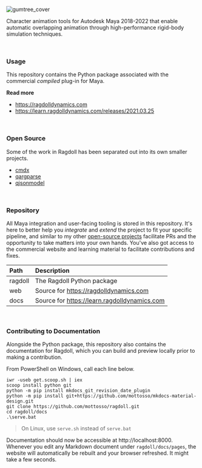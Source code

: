 ![gumtree_cover](https://user-images.githubusercontent.com/2152766/104089559-f6c2c200-5267-11eb-8297-67552c8f6aeb.png)

Character animation tools for Autodesk Maya 2018-2022 that enable automatic overlapping animation through high-performance rigid-body simulation techniques. 

<br>

### Usage

This repository contains the Python package associated with the commercial *compiled* plug-in for Maya.

**Read more**

- https://ragdolldynamics.com
- https://learn.ragdolldynamics.com/releases/2021.03.25

<br>

### Open Source

Some of the work in Ragdoll has been separated out into its own smaller projects.

- [cmdx](https://github.com/mottosso/cmdx)
- [qargparse](https://github.com/mottosso/qargparse.py)
- [qjsonmodel](https://github.com/dridk/QJsonmodel)

<br>

### Repository

All Maya integration and user-facing tooling is stored in this repository. It's here to better help you *integrate* and *extend* the project to fit your specific pipeline, and similar to my other [open-source projects](https://mottosso.com) facilitate PRs and the opportunity to take matters into your own hands. You've also got access to the commercial website and learning material to facilitate contributions and fixes.

| Path    | Description
|:--------|:------------
| ragdoll | The Ragdoll Python package
| web     | Source for https://ragdolldynamics.com
| docs    | Source for https://learn.ragdolldynamics.com

<br>

### Contributing to Documentation

Alongside the Python package, this repository also contains the documentation for Ragdoll, which you can build and preview locally prior to making a contribution.

From PowerShell on Windows, call each line below.

```pwsh
iwr -useb get.scoop.sh | iex
scoop install python git
python -m pip install mkdocs_git_revision_date_plugin
python -m pip install git+https://github.com/mottosso/mkdocs-material-design.git
git clone https://github.com/mottosso/ragdoll.git
cd ragdoll/docs
.\serve.bat
```

> On Linux, use `serve.sh` instead of `serve.bat`

Documentation should now be accessible at http://localhost:8000. Whenever you edit any Markdown document under `ragdoll/docs/pages`, the website will automatically be rebuilt and your browser refreshed. It might take a few seconds.
